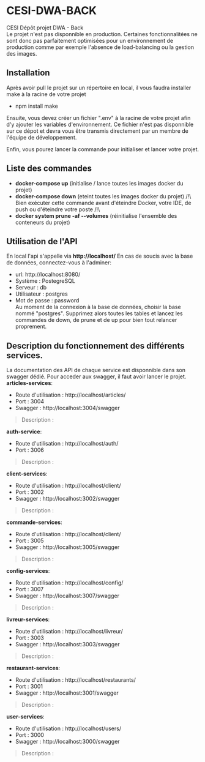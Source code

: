 # CESI-DWA-BACK
CESI Dépôt projet DWA - Back  
Le projet n'est pas disponnible en production. Certaines fonctionnalitées ne sont donc pas parfaitement optimisées pour un environnement de production comme par exemple l'absence de load-balancing ou la gestion des images.

## Installation
Après avoir pull le projet sur un répertoire en local, il vous faudra installer make à la racine de votre projet
- npm install make
  
Ensuite, vous devez créer un fichier ".env" à la racine de votre projet afin d'y ajouter les variables d'environnement. Ce fichier n'est pas disponnible sur ce dépot et devra vous être transmis directement par un membre de l'équipe de développement.

Enfin, vous pourez lancer la commande pour initialiser et lancer votre projet.

## Liste des commandes
- **docker-compose up** (initialise / lance toutes les images docker du projet)
- **docker-compose down** (eteint toutes les images docker du projet)
 /!\ Bien exécuter cette commande avant d'éteindre Docker, votre IDE, de push ou d'éteindre votre poste /!\
- **docker system prune -af --volumes** (réinitialise l'ensemble des conteneurs du projet)


## Utilisation de l'API
En local l'api s'appelle via **http://localhost/**
En cas de soucis avec la base de données, connectez-vous à l'adminer:  
- url: http://localhost:8080/
- Système : PostegreSQL
- Serveur : db
- Utilisateur : postgres
- Mot de passe : password  
Au moment de la connexion à la base de données, choisir la base nommé "postgres". Supprimez alors toutes les tables et lancez les commandes de down, de prune et de up pour bien tout relancer proprement.

## Description du fonctionnement des différents services.
La documentation des API de chaque service est disponnible dans son swagger dédié. Pour acceder aux swagger, il faut avoir lancer le projet.  
**articles-services**:
- Route d'utilisation : http://localhost/articles/
- Port : 3004
- Swagger : http://localhost:3004/swagger
> Description :
  
**auth-service**:
- Route d'utilisation : http://localhost/auth/
- Port : 3006
> Description : 

**client-services**:
- Route d'utilisation : http://localhost/client/
- Port : 3002
- Swagger : http://localhost:3002/swagger
> Description :

**commande-services**:
- Route d'utilisation : http://localhost/client/
- Port : 3005
- Swagger : http://localhost:3005/swagger
> Description :

**config-services**:
- Route d'utilisation : http://localhost/config/
- Port : 3007
- Swagger : http://localhost:3007/swagger
> Description :

**livreur-services**:
- Route d'utilisation : http://localhost/livreur/
- Port : 3003
- Swagger : http://localhost:3003/swagger
> Description :

**restaurant-services**:
- Route d'utilisation : http://localhost/restaurants/
- Port : 3001
- Swagger : http://localhost:3001/swagger
> Description :

**user-services**:
- Route d'utilisation : http://localhost/users/
- Port : 3000
- Swagger : http://localhost:3000/swagger
> Description :
  
  
  
  
